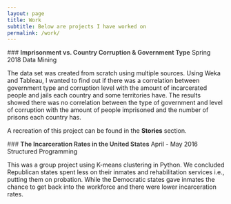 ```yaml
---
layout: page
title: Work
subtitle: Below are projects I have worked on
permalink: /work/
---
```


<span style = "color: #404040">  ### **Imprisonment vs. Country Corruption & Government Type** </span>
Spring 2018
Data Mining 

The data set was created from scratch using multiple sources. Using Weka and Tableau, I wanted to find out if there was a correlation between government type and corruption level with the amount of incarcerated people and jails each country and some territories have. The results showed there was no correlation between the type of government and level of corruption with the amount of people imprisoned and the number of prisons each country has.  
  
A recreation of this project can be found in the **Stories** section.  

<span style = "color: #404040"> ### **The Incarceration Rates in the United States** </span>
April - May 2016 
Structured Programming 

This was a group project using K-means clustering in Python. We concluded Republican states spent less on their inmates and rehabilitation services i.e., putting them on probation. While the Democratic states gave inmates the chance to get back into the workforce and there were lower incarceration rates.
  
 
